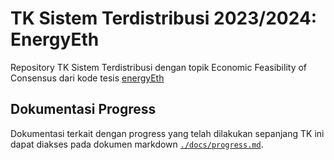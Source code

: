 # TK Sistem Terdistribusi 2023/2024: EnergyEth

Repository TK Sistem Terdistribusi dengan topik Economic Feasibility of Consensus dari kode tesis [energyEth](https://github.com/fredrbl/energyEth)

## Dokumentasi Progress

Dokumentasi terkait dengan progress yang telah dilakukan sepanjang TK ini dapat diakses pada dokumen markdown [`./docs/progress.md`](./docs/progress.md).
